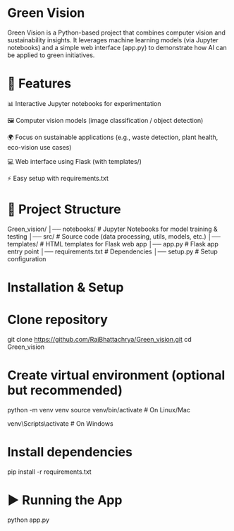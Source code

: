 # **Green Vision**

Green Vision is a Python-based project that combines computer vision and sustainability insights.
It leverages machine learning models (via Jupyter notebooks) and a simple web interface (app.py) to demonstrate how AI can be applied to green initiatives.


# **🚀 Features**

📊 Interactive Jupyter notebooks for experimentation

🖼️ Computer vision models (image classification / object detection)

🌍 Focus on sustainable applications (e.g., waste detection, plant health, eco-vision use cases)

💻 Web interface using Flask (with templates/)

⚡ Easy setup with requirements.txt

# 📂 Project Structure
Green_vision/
│── notebooks/         # Jupyter Notebooks for model training & testing
│── src/               # Source code (data processing, utils, models, etc.)
│── templates/         # HTML templates for Flask web app
│── app.py             # Flask app entry point
│── requirements.txt   # Dependencies
│── setup.py           # Setup configuration

# Installation & Setup
# Clone repository
git clone https://github.com/RajBhattachrya/Green_vision.git
cd Green_vision

# Create virtual environment (optional but recommended)
python -m venv venv
source venv/bin/activate   # On Linux/Mac

venv\Scripts\activate      # On Windows

# Install dependencies
pip install -r requirements.txt

# **▶️ Running the App**

python app.py
